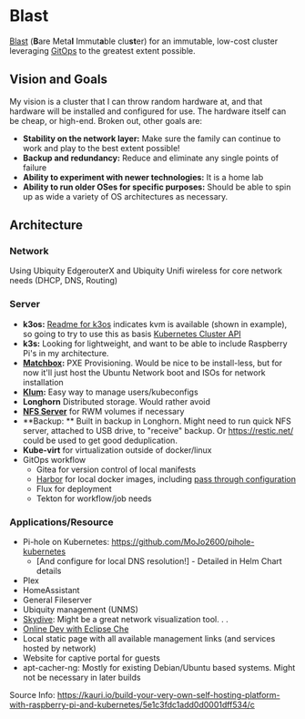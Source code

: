 # Blast

[Blast](https://acronymify.com/BLAST?q=bare+metal+immutable+cluster) (**B**are Meta**l** Immut**a**ble clu**st**er) for an immutable, low-cost cluster leveraging [GitOps](https://www.weave.works/technologies/gitops/) to the greatest extent possible.

## Vision and Goals

My vision is a cluster that I can throw random hardware at, and that hardware will be installed and 
configured for use.  The hardware itself can be cheap, or high-end.  Broken out, other goals are:

* **Stability on the network layer:**  Make sure the family can continue to work and play to the best extent possible!  
* **Backup and redundancy:**  Reduce and eliminate any single points of failure
* **Ability to experiment with newer technologies:**  It is a home lab
* **Ability to run older OSes for specific purposes:**  Should be able to spin up as wide a variety of OS architectures as necessary.

## Architecture

### Network

Using Ubiquity EdgerouterX and Ubiquity Unifi wireless for core network needs (DHCP, DNS, Routing)

### Server

* **k3os:**  [Readme for k3os](https://github.com/rancher/k3os#sample-configyaml) indicates kvm is available (shown in example), so going to try to use this as basis 
[Kubernetes Cluster API](https://github.com/kubernetes-sigs/cluster-api)
* **k3s:**  Looking for lightweight, and want to be able to include Raspberry Pi's in my architecture. 
* **[Matchbox](https://github.com/poseidon/matchbox):** PXE Provisioning.  Would be nice to be install-less, but for now it'll just host the Ubuntu Network boot and ISOs for network installation
* **[Klum](https://github.com/ibuildthecloud/klum):**  Easy way to manage users/kubeconfigs
* **Longhorn** Distributed storage.  Would rather avoid
* **[NFS Server](https://estl.tech/multi-writer-file-storage-on-gke-6d044ec96a46)** for RWM volumes if necessary
* **Backup: ** Built in backup in Longhorn.   Might need to run quick NFS server, attached to USB drive, to "receive" backup. Or <https://restic.net/> could be used to get good deduplication. 
* **Kube-virt** for virtualization outside of docker/linux
* GitOps workflow
  * Gitea for version control of local manifests
  * [Harbor](https://github.com/goharbor/harbor) for local docker images, including [pass through configuration](https://github.com/goharbor/harbor/blob/master/contrib/Configure_mirror.md)
  * Flux for deployment
  * Tekton for workflow/job needs

### Applications/Resource
* Pi-hole on Kubernetes: https://github.com/MoJo2600/pihole-kubernetes
  * [And configure for local DNS resolution!] - Detailed in Helm Chart details
* Plex
* HomeAssistant
* General Fileserver 
* Ubiquity management (UNMS)
* [Skydive](https://github.com/skydive-project/skydive): Might be a great network visualization tool. . . 
* [Online Dev with Eclipse Che](https://www.eclipse.org/che/docs/che-7/introduction-to-eclipse-che/)
* Local static page with all available management links (and services hosted by network)
* Website for captive portal for guests
* apt-cacher-ng: Mostly for existing Debian/Ubuntu based systems.  Might not be necessary in later builds


Source Info:
https://kauri.io/build-your-very-own-self-hosting-platform-with-raspberry-pi-and-kubernetes/5e1c3fdc1add0d0001dff534/c

